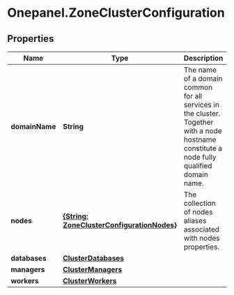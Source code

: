 # Onepanel.ZoneClusterConfiguration

## Properties
Name | Type | Description | Notes
------------ | ------------- | ------------- | -------------
**domainName** | **String** | The name of a domain common for all services in the cluster. Together with a node hostname constitute a node fully qualified domain name.  | [optional] [default to &#39;&#39;]
**nodes** | [**{String: ZoneClusterConfigurationNodes}**](ZoneClusterConfigurationNodes.md) | The collection of nodes aliases associated with nodes properties. | 
**databases** | [**ClusterDatabases**](ClusterDatabases.md) |  | 
**managers** | [**ClusterManagers**](ClusterManagers.md) |  | 
**workers** | [**ClusterWorkers**](ClusterWorkers.md) |  | 


